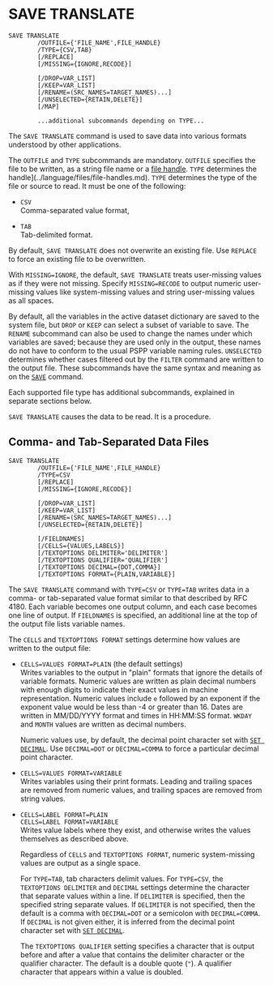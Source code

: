 # SAVE TRANSLATE

```
SAVE TRANSLATE
        /OUTFILE={'FILE_NAME',FILE_HANDLE}
        /TYPE={CSV,TAB}
        [/REPLACE]
        [/MISSING={IGNORE,RECODE}]

        [/DROP=VAR_LIST]
        [/KEEP=VAR_LIST]
        [/RENAME=(SRC_NAMES=TARGET_NAMES)...]
        [/UNSELECTED={RETAIN,DELETE}]
        [/MAP]

        ...additional subcommands depending on TYPE...
```

The `SAVE TRANSLATE` command is used to save data into various
formats understood by other applications.

The `OUTFILE` and `TYPE` subcommands are mandatory.  `OUTFILE`
specifies the file to be written, as a string file name or a [file
handle](../language/files/file-handles.md).  `TYPE` determines the
handle](../language/files/file-handles.md).  `TYPE` determines the
type of the file or source to read.  It must be one of the following:

* `CSV`  
  Comma-separated value format,

* `TAB`  
  Tab-delimited format.

By default, `SAVE TRANSLATE` does not overwrite an existing file.
Use `REPLACE` to force an existing file to be overwritten.

With `MISSING=IGNORE`, the default, `SAVE TRANSLATE` treats
user-missing values as if they were not missing.  Specify
`MISSING=RECODE` to output numeric user-missing values like
system-missing values and string user-missing values as all spaces.

By default, all the variables in the active dataset dictionary are
saved to the system file, but `DROP` or `KEEP` can select a subset of
variable to save.  The `RENAME` subcommand can also be used to change
the names under which variables are saved; because they are used only
in the output, these names do not have to conform to the usual PSPP
variable naming rules.  `UNSELECTED` determines whether cases filtered
out by the `FILTER` command are written to the output file.  These
subcommands have the same syntax and meaning as on the
[`SAVE`](save.md) command.

Each supported file type has additional subcommands, explained in
separate sections below.

`SAVE TRANSLATE` causes the data to be read.  It is a procedure.

## Comma- and Tab-Separated Data Files

```
SAVE TRANSLATE
        /OUTFILE={'FILE_NAME',FILE_HANDLE}
        /TYPE=CSV
        [/REPLACE]
        [/MISSING={IGNORE,RECODE}]

        [/DROP=VAR_LIST]
        [/KEEP=VAR_LIST]
        [/RENAME=(SRC_NAMES=TARGET_NAMES)...]
        [/UNSELECTED={RETAIN,DELETE}]

        [/FIELDNAMES]
        [/CELLS={VALUES,LABELS}]
        [/TEXTOPTIONS DELIMITER='DELIMITER']
        [/TEXTOPTIONS QUALIFIER='QUALIFIER']
        [/TEXTOPTIONS DECIMAL={DOT,COMMA}]
        [/TEXTOPTIONS FORMAT={PLAIN,VARIABLE}]
```

The `SAVE TRANSLATE` command with `TYPE=CSV` or `TYPE=TAB` writes data in a
comma- or tab-separated value format similar to that described by
RFC 4180.  Each variable becomes one output column, and each case
becomes one line of output.  If `FIELDNAMES` is specified, an additional
line at the top of the output file lists variable names.

The `CELLS` and `TEXTOPTIONS FORMAT` settings determine how values are
written to the output file:

* `CELLS=VALUES FORMAT=PLAIN` (the default settings)  
  Writes variables to the output in "plain" formats that ignore the
  details of variable formats.  Numeric values are written as plain
  decimal numbers with enough digits to indicate their exact values
  in machine representation.  Numeric values include `e` followed by
  an exponent if the exponent value would be less than -4 or greater
  than 16.  Dates are written in MM/DD/YYYY format and times in
  HH:MM:SS format.  `WKDAY` and `MONTH` values are written as decimal
  numbers.

  Numeric values use, by default, the decimal point character set with
  [`SET DECIMAL`](set.md#decimal).  Use `DECIMAL=DOT` or
  `DECIMAL=COMMA` to force a particular decimal point character.

* `CELLS=VALUES FORMAT=VARIABLE`  
  Writes variables using their print formats.  Leading and trailing
  spaces are removed from numeric values, and trailing spaces are
  removed from string values.

* `CELLS=LABEL FORMAT=PLAIN`  
  `CELLS=LABEL FORMAT=VARIABLE`  
  Writes value labels where they exist, and otherwise writes the
  values themselves as described above.

   Regardless of `CELLS` and `TEXTOPTIONS FORMAT`, numeric system-missing
values are output as a single space.

   For `TYPE=TAB`, tab characters delimit values.  For `TYPE=CSV`, the
`TEXTOPTIONS DELIMITER` and `DECIMAL` settings determine the character
that separate values within a line.  If `DELIMITER` is specified, then
the specified string separate values.  If `DELIMITER` is not
specified, then the default is a comma with `DECIMAL=DOT` or a
semicolon with `DECIMAL=COMMA`. If `DECIMAL` is not given either, it
is inferred from the decimal point character set with [`SET
DECIMAL`](set.md#decimal).

   The `TEXTOPTIONS QUALIFIER` setting specifies a character that is
output before and after a value that contains the delimiter character or
the qualifier character.  The default is a double quote (`"`).  A
qualifier character that appears within a value is doubled.

